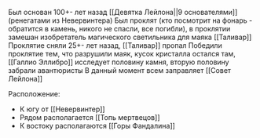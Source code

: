 Был основан 100+- лет назад [[Девятка Лейлона||9 основателями]] (ренегатами из Невервинтера)
Был проклят (кто посмотрит на фонарь - обратится в камень, никого не спасли, все погибли), в проклятии замешан изобретатель магического светильника для маяка [[Таливар]]
Проклятие сняли 25+- лет назад, [[Таливар]] пропал
Победили проклятие тем, что разрушили маяк, кусок кристалла остался там, [[Галлио Эллибро]] исследует половину камня, вторую половину забрали авантюристы
В данный момент всем заправляет [[Совет Лейлона]]

Расположение:
- К югу от [[Невервинтер]]
- Рядом располагается [[Топь мертвецов]]
- К востоку располагаются [[Горы Фандалина]]
